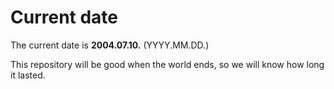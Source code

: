 # Current date

The current date is **2004.07.10.** (YYYY.MM.DD.)

This repository will be good when the world ends, so we will know how long it lasted.